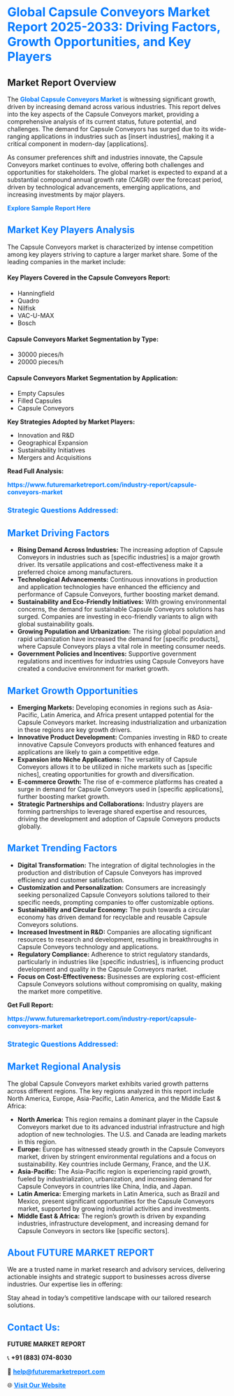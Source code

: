 <h1 style="color: #007BFF;">Global Capsule Conveyors Market Report 2025-2033: Driving Factors, Growth Opportunities, and Key Players</h1>

<section id="overview">
<h2>Market Report Overview</h2>
<p>The <a href="https://www.futuremarketreport.com/industry-report/capsule-conveyors-market" style="color: #007BFF; text-decoration: none;"><strong>Global Capsule Conveyors Market</strong></a> is witnessing significant growth, driven by increasing demand across various industries. This report delves into the key aspects of the Capsule Conveyors market, providing a comprehensive analysis of its current status, future potential, and challenges. The demand for Capsule Conveyors has surged due to its wide-ranging applications in industries such as [insert industries], making it a critical component in modern-day [applications].</p>
<p>As consumer preferences shift and industries innovate, the Capsule Conveyors market continues to evolve, offering both challenges and opportunities for stakeholders. The global market is expected to expand at a substantial compound annual growth rate (CAGR) over the forecast period, driven by technological advancements, emerging applications, and increasing investments by major players.</p>
</section>

<section id="overview">
<p><a href="https://www.futuremarketreport.com/request-sample/reportId=127904" style="color: #007BFF; text-decoration: none;"><strong>Explore Sample Report Here</strong></a></p>
</section>

<section id="key-players">
<h2 style="color: #007BFF;">Market Key Players Analysis</h2>
<p>The Capsule Conveyors market is characterized by intense competition among key players striving to capture a larger market share. Some of the leading companies in the market include:</p>
<h4>Key Players Covered in the Capsule Conveyors Report:</h4>
<ul><li>Hanningfield</li><li>Quadro</li><li>Nilfisk</li><li>VAC-U-MAX</li><li>Bosch</li></ul>
<h4>Capsule Conveyors Market Segmentation by Type:</h4>
<ul><li>30000 pieces/h</li><li>20000 pieces/h</li></ul>

<h4>Capsule Conveyors Market Segmentation by Application:</h4>
<ul><li>Empty Capsules</li><li>Filled Capsules</li><li>Capsule Conveyors</li></ul>
<p><strong>Key Strategies Adopted by Market Players:</strong></p>
<ul>
<li>Innovation and R&D</li>
<li>Geographical Expansion</li>
<li>Sustainability Initiatives</li>
<li>Mergers and Acquisitions</li>
</ul>
</section>

<section>
<p><strong>Read Full Analysis: </strong></p><a href="https://www.futuremarketreport.com/industry-report/capsule-conveyors-market" style="color: #007BFF; text-decoration: none;"><strong>https://www.futuremarketreport.com/industry-report/capsule-conveyors-market</strong></a>
<h3 style="color: #007BFF;">Strategic Questions Addressed:</h3>
</section>

<section id="driving-factors">
<h2 style="color: #007BFF;">Market Driving Factors</h2>
<ul>
<li><strong>Rising Demand Across Industries:</strong> The increasing adoption of Capsule Conveyors in industries such as [specific industries] is a major growth driver. Its versatile applications and cost-effectiveness make it a preferred choice among manufacturers.</li>
<li><strong>Technological Advancements:</strong> Continuous innovations in production and application technologies have enhanced the efficiency and performance of Capsule Conveyors, further boosting market demand.</li>
<li><strong>Sustainability and Eco-Friendly Initiatives:</strong> With growing environmental concerns, the demand for sustainable Capsule Conveyors solutions has surged. Companies are investing in eco-friendly variants to align with global sustainability goals.</li>
<li><strong>Growing Population and Urbanization:</strong> The rising global population and rapid urbanization have increased the demand for [specific products], where Capsule Conveyors plays a vital role in meeting consumer needs.</li>
<li><strong>Government Policies and Incentives:</strong> Supportive government regulations and incentives for industries using Capsule Conveyors have created a conducive environment for market growth.</li>
</ul>
</section>

<section id="growth-opportunities">
<h2 style="color: #007BFF;">Market Growth Opportunities</h2>
<ul>
<li><strong>Emerging Markets:</strong> Developing economies in regions such as Asia-Pacific, Latin America, and Africa present untapped potential for the Capsule Conveyors market. Increasing industrialization and urbanization in these regions are key growth drivers.</li>
<li><strong>Innovative Product Development:</strong> Companies investing in R&D to create innovative Capsule Conveyors products with enhanced features and applications are likely to gain a competitive edge.</li>
<li><strong>Expansion into Niche Applications:</strong> The versatility of Capsule Conveyors allows it to be utilized in niche markets such as [specific niches], creating opportunities for growth and diversification.</li>
<li><strong>E-commerce Growth:</strong> The rise of e-commerce platforms has created a surge in demand for Capsule Conveyors used in [specific applications], further boosting market growth.</li>
<li><strong>Strategic Partnerships and Collaborations:</strong> Industry players are forming partnerships to leverage shared expertise and resources, driving the development and adoption of Capsule Conveyors products globally.</li>
</ul>
</section>

<section id="trending-factors">
<h2 style="color: #007BFF;">Market Trending Factors</h2>
<ul>
<li><strong>Digital Transformation:</strong> The integration of digital technologies in the production and distribution of Capsule Conveyors has improved efficiency and customer satisfaction.</li>
<li><strong>Customization and Personalization:</strong> Consumers are increasingly seeking personalized Capsule Conveyors solutions tailored to their specific needs, prompting companies to offer customizable options.</li>
<li><strong>Sustainability and Circular Economy:</strong> The push towards a circular economy has driven demand for recyclable and reusable Capsule Conveyors solutions.</li>
<li><strong>Increased Investment in R&D:</strong> Companies are allocating significant resources to research and development, resulting in breakthroughs in Capsule Conveyors technology and applications.</li>
<li><strong>Regulatory Compliance:</strong> Adherence to strict regulatory standards, particularly in industries like [specific industries], is influencing product development and quality in the Capsule Conveyors market.</li>
<li><strong>Focus on Cost-Effectiveness:</strong> Businesses are exploring cost-efficient Capsule Conveyors solutions without compromising on quality, making the market more competitive.</li>
</ul>
</section>

<section>
<p><strong>Get Full Report: </strong></p><a href="https://www.futuremarketreport.com/industry-report/capsule-conveyors-market" style="color: #007BFF; text-decoration: none;"><strong>https://www.futuremarketreport.com/industry-report/capsule-conveyors-market</strong></a>
<h3 style="color: #007BFF;">Strategic Questions Addressed:</h3>
</section>


<section id="regional-analysis">
<h2 style="color: #007BFF;">Market Regional Analysis</h2>
<p>The global Capsule Conveyors market exhibits varied growth patterns across different regions. The key regions analyzed in this report include North America, Europe, Asia-Pacific, Latin America, and the Middle East & Africa:</p>
<ul>
<li><strong>North America:</strong> This region remains a dominant player in the Capsule Conveyors market due to its advanced industrial infrastructure and high adoption of new technologies. The U.S. and Canada are leading markets in this region.</li>
<li><strong>Europe:</strong> Europe has witnessed steady growth in the Capsule Conveyors market, driven by stringent environmental regulations and a focus on sustainability. Key countries include Germany, France, and the U.K.</li>
<li><strong>Asia-Pacific:</strong> The Asia-Pacific region is experiencing rapid growth, fueled by industrialization, urbanization, and increasing demand for Capsule Conveyors in countries like China, India, and Japan.</li>
<li><strong>Latin America:</strong> Emerging markets in Latin America, such as Brazil and Mexico, present significant opportunities for the Capsule Conveyors market, supported by growing industrial activities and investments.</li>
<li><strong>Middle East & Africa:</strong> The region’s growth is driven by expanding industries, infrastructure development, and increasing demand for Capsule Conveyors in sectors like [specific sectors].</li>
</ul>
</section>

<footer>
<h2 style="color: #007BFF;">About FUTURE MARKET REPORT</h2>
<p>We are a trusted name in market research and advisory services, delivering actionable insights and strategic support to businesses across diverse industries. Our expertise lies in offering:</p>

<p>Stay ahead in today’s competitive landscape with our tailored research solutions.</p>

<h2 style="color: #007BFF;">Contact Us:</h2>
<p><strong>FUTURE MARKET REPORT</strong></p>
<p>📞 <strong>+91 (883) 074-8030</strong></p>
<p>📧 <strong><a href="mailto:help@futuremarketreport.com" style="color: #007BFF;">help@futuremarketreport.com</a></strong></p>
<p>🌐 <strong><a href="https://www.futuremarketreport.com/" style="color: #007BFF;">Visit Our Website</a></strong></p>
</footer>